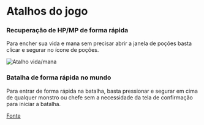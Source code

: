 # Atalhos do jogo

### Recuperação de HP/MP de forma rápida

Para encher sua vida e mana sem precisar abrir a janela de poções basta clicar e segurar no ícone de poções.

![Atalho vida/mana](https://i.imgur.com/s2kubgZ.png)

### Batalha de forma rápida no mundo

Para entrar de forma rápida na batalha, basta pressionar e segurar em cima de qualquer monstro ou chefe sem a necessidade da tela de confirmação para iniciar a batalha.


[Fonte](https://docs.google.com/document/d/1-wZx3Gp_Lx5lNhsj5WBqyqyWs3RNYhutQbROHCkEl5g)